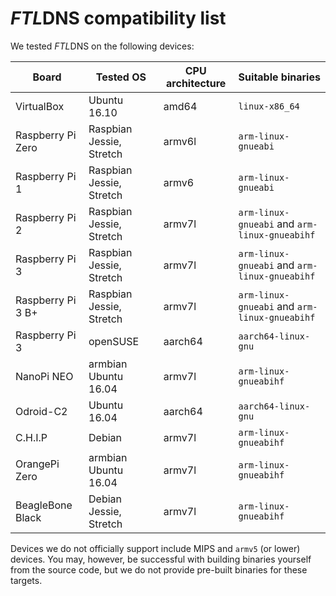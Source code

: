 # *FTL*DNS compatibility list

We tested *FTL*DNS on the following devices:

| Board | Tested OS | CPU architecture | Suitable binaries
|---|---|---|---
| VirtualBox | Ubuntu 16.10 | amd64 | `linux-x86_64`
| Raspberry Pi Zero | Raspbian Jessie, Stretch | armv6l | `arm-linux-gnueabi`
| Raspberry Pi 1 | Raspbian Jessie, Stretch | armv6 | `arm-linux-gnueabi`
| Raspberry Pi 2 | Raspbian Jessie, Stretch | armv7l | `arm-linux-gnueabi` and `arm-linux-gnueabihf`
| Raspberry Pi 3 | Raspbian Jessie, Stretch | armv7l | `arm-linux-gnueabi` and `arm-linux-gnueabihf`
| Raspberry Pi 3 B+ | Raspbian Jessie, Stretch | armv7l | `arm-linux-gnueabi` and `arm-linux-gnueabihf`
| Raspberry Pi 3 | openSUSE | aarch64 | `aarch64-linux-gnu`
| NanoPi NEO | armbian Ubuntu 16.04 | armv7l | `arm-linux-gnueabihf`
| Odroid-C2 | Ubuntu 16.04 | aarch64 | `aarch64-linux-gnu`
| C.H.I.P | Debian | armv7l | `arm-linux-gnueabihf`
| OrangePi Zero | armbian Ubuntu 16.04 | armv7l | `arm-linux-gnueabihf`
| BeagleBone Black| Debian Jessie, Stretch | armv7l | `arm-linux-gnueabihf`

<!-- |  |  |  |  |  | -->

Devices we do not officially support include MIPS and `armv5` (or lower) devices. You may, however, be successful with building binaries yourself from the source code, but we do not provide pre-built binaries for these targets.
